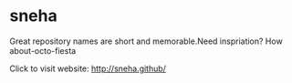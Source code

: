 # sneha
Great repository names are short and memorable.Need inspriation? How about-octo-fiesta


Click to visit website: http://sneha.github/
